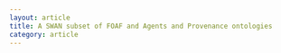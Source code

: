 ```yaml
---
layout: article
title: A SWAN subset of FOAF and Agents and Provenance ontologies
category: article
---
```

